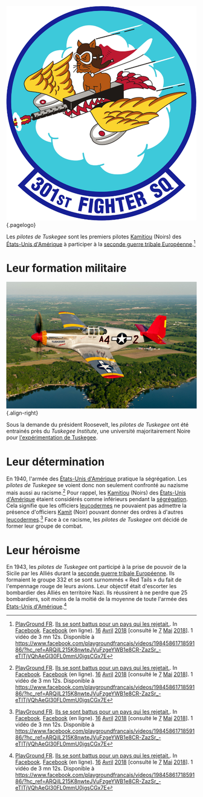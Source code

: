 <!-- TITLE: Les pilotes de Tuskegee (Red Tails) -->
<!-- SUBTITLE: Présentation des pilotes de Tuskegee (alias Red Tails) -->

![301 St Fighter Squadron Aetc Emblem](/uploads/embleme/301-st-fighter-squadron-aetc-emblem.png "301 St Fighter Squadron Emblem"){.pagelogo}

Les *pilotes de Tuskegee* sont les premiers pilotes [Kamitiou](/peuple/monde/kamit) (Noirs) des [États-Unis d'Amérique]() à participer à la [seconde guerre tribale Européenne]().[^1]

# Leur formation militaire
![2011 Maxhaynes Tuskegee Airman 2](/uploads/object/2011-maxhaynes-tuskegee-airman-2.jpg "Maxhaynes Tuskegee Airman 2"){.align-right}

Sous la demande du président Roosevelt, les *pilotes de Tuskegee* ont été entrainés près du *Tuskegee Institute*, une université majoritairement Noire pour [l'expérimentation de Tuskegee]().

# Leur détermination
En 1940, l'armée des [États-Unis d'Amérique]() pratique la ségrégation. Les *pilotes de Tuskegee* se voient donc non seulement confronté au nazisme mais aussi au racisme.[^1]
Pour rappel, les [Kamitiou](/peuple/monde/kamit) (Noirs) des [États-Unis d'Amérique]() étaient considérés comme inférieurs pendant la [ségrégation](). Cela signifie que les officiers [leucodermes]() ne pouvaient pas admettre la présence d'officiers [Kamit](/peuple/monde/kamit) (Noir) pouvant donner des ordres à d'autres [leucodermes]().[^1]
Face à ce racisme, les *pilotes de Tuskegee* ont décidé de former leur groupe de combat.

# Leur héroisme
En 1943, les *pilotes de Tuskegee* ont participé à la prise de pouvoir de la Sicile par les Alliés durant la [seconde guerre tribale Européenne](). Ils formaient le groupe 332 et se sont surnommés « Red Tails » du fait de l'empennage rouge de leurs avions. Leur objectif était d'escorter les bombardier des Alliés en territoire Nazi. Ils réussirent à ne perdre que 25 bombardiers, soit moins de la moitié de la moyenne de toute l'armée des [États-Unis d'Amérique]().[^1]


[^1]: [PlayGround FR](https://www.facebook.com/playgroundfrancais/?hc_ref=ARSEoCZETLabZDFO_nCxdzP14Zs60ZUL2_brDj-ns5kO0AGalNWiK6gzxZOOnXaWHDc&fref=nf). [Ils se sont battus pour un pays qui les rejetait.](https://www.facebook.com/playgroundfrancais/videos/1984586171859186/?hc_ref=ARQilL215K8nwteJVuFzgeYWB1e8CR-ZazSr_-eTlTjVQhAeGl30FL0mmU0jgsCGx7E). In [Facebook](https://www.facebook.com). [Facebook](https://www.facebook.com) (en ligne). [16]() [Avril]() [2018]() [consulté le [7]() [Mai]() [2018]()]. 1 vidéo de 3 mn 12s. Disponible à https://www.facebook.com/playgroundfrancais/videos/1984586171859186/?hc_ref=ARQilL215K8nwteJVuFzgeYWB1e8CR-ZazSr_-eTlTjVQhAeGl30FL0mmU0jgsCGx7E